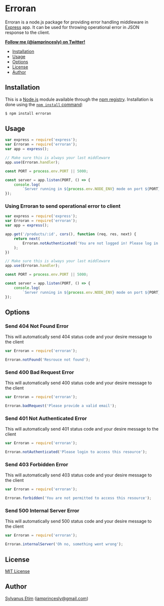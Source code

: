 # Erroran

Erroran is a node.js package for providing error handling middleware in [Express](http://expressjs.com/) app. It can be used for throwing operational error in JSON response to the client.

**[Follow me (@iamprincesly) on Twitter!](https://twitter.com/iamprincesly)**

* [Installation](#installation)
* [Usage](#usage)
* [Options](#options)
* [License](#license)
* [Author](#author)

## Installation

This is a [Node.js](https://nodejs.org/en/) module available through the
[npm registry](https://www.npmjs.com/). Installation is done using the
[`npm install` command](https://docs.npmjs.com/getting-started/installing-npm-packages-locally):

```sh
$ npm install erroran
```

## Usage

```javascript
var express = require('express');
var Erroran = require('erroran');
var app = express();

// Make sure this is always your last middleware
app.use(Erroran.handler);

const PORT = process.env.PORT || 5000;

const server = app.listen(PORT, () => {
    console.log(
        `Server running in ${process.env.NODE_ENV} mode on port ${PORT}`);
});
```

### Using Erroran to send operational error to client

```javascript
var express = require('express');
var Erroran = require('erroran');
var app = express();

app.get('/products/:id', cors(), function (req, res, next) {
    return next(
        Erroran.notAuthenticated('You are not logged in! Please log in to get access');
    );
})

// Make sure this is always your last middleware
app.use(Erroran.handler);

const PORT = process.env.PORT || 5000;

const server = app.listen(PORT, () => {
    console.log(
        `Server running in ${process.env.NODE_ENV} mode on port ${PORT}`);
});
```

## Options
### Send 404 Not Found Error
This will automatically send 404 status code and your desire message to the client
```javascript
var Erroran = require('erroran');

Erroran.notFound('Resrouce not found');
```

### Send 400 Bad Request Error
This will automatically send 400 status code and your desire message to the client
```javascript
var Erroran = require('erroran');

Erroran.badRequest('Please provide a valid email');
```

### Send 401 Not Authenticated Error
This will automatically send 401 status code and your desire message to the client
```javascript
var Erroran = require('erroran');

Erroran.notAuthenticated('Please login to access this resource');
```

### Send 403 Forbidden Error
This will automatically send 403 status code and your desire message to the client
```javascript
var Erroran = require('erroran');

Erroran.forbidden('You are not permitted to access this resource');
```

### Send 500 Internal Server Error
This will automatically send 500 status code and your desire message to the client
```javascript
var Erroran = require('erroran');

Erroran.internalServer('Oh no, something went wrong');
```

## License

[MIT License](http://www.opensource.org/licenses/mit-license.php)

## Author

[Sylvanus Etim](https://github.com/iamprincesly) ([iamprincesly@gmail.com](mailto:iamprincesly@gmail.com))